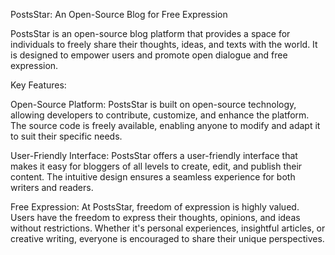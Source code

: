 PostsStar: An Open-Source Blog for Free Expression

PostsStar is an open-source blog platform that provides a space for individuals to freely share their thoughts, ideas, and texts with the world. It is designed to empower users and promote open dialogue and free expression.

Key Features:

Open-Source Platform: PostsStar is built on open-source technology, allowing developers to contribute, customize, and enhance the platform. The source code is freely available, enabling anyone to modify and adapt it to suit their specific needs.

User-Friendly Interface: PostsStar offers a user-friendly interface that makes it easy for bloggers of all levels to create, edit, and publish their content. The intuitive design ensures a seamless experience for both writers and readers.

Free Expression: At PostsStar, freedom of expression is highly valued. Users have the freedom to express their thoughts, opinions, and ideas without restrictions. Whether it's personal experiences, insightful articles, or creative writing, everyone is encouraged to share their unique perspectives.

